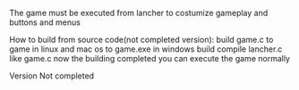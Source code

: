 The game must be executed from lancher to costumize gameplay and buttons and menus

How to build from source code(not completed version):
  build game.c to game in linux and mac os
                 to game.exe in windows
  build compile lancher.c like game.c
  now the building completed you can execute the game normally 

Version
  Not completed 
